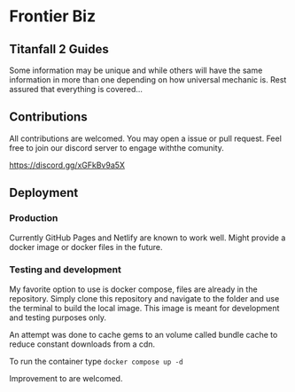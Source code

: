 # Frontier Biz

## Titanfall 2 Guides

Some information may be unique and while others will have the same information in more than one depending on how universal mechanic is. Rest assured that everything is covered...

## Contributions

All contributions are welcomed. You may open a issue or pull request. Feel free to join our discord server to engage withthe comunity.

https://discord.gg/xGFkBv9a5X

## Deployment

### Production

Currently GitHub Pages and Netlify are known to work well. Might provide a docker image or docker files in the future.

### Testing and development

My favorite option to use is docker compose, files are already in the repository. Simply clone this repository and navigate to the folder and use the terminal to build the local image. This image is meant for development and testing purposes only.

An attempt was done to cache gems to an volume called bundle cache to reduce constant downloads from a cdn.

To run the container type `docker compose up -d`

Improvement to are welcomed.
